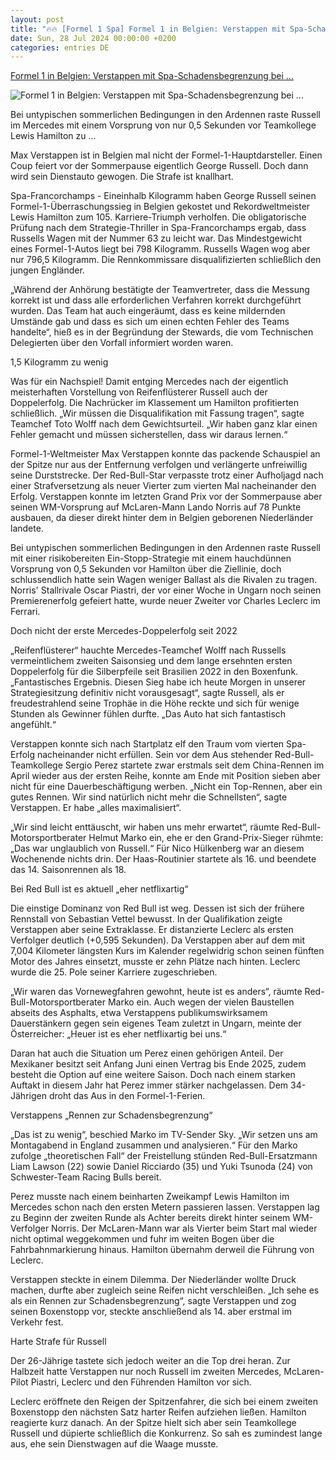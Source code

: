 ```yaml
---
layout: post
title: "🔥🔥 [Formel 1 Spa] Formel 1 in Belgien: Verstappen mit Spa-Schadensbegrenzung bei ..."
date: Sun, 28 Jul 2024 00:00:00 +0200
categories: entries DE
---
```

[Formel 1 in Belgien: Verstappen mit Spa-Schadensbegrenzung bei ...](https://www.mz.de/sport/sportmix/verstappen-mit-spa-schadensbegrenzung-bei-russell-sieg-3889186)

![Formel 1 in Belgien: Verstappen mit Spa-Schadensbegrenzung bei ...](https://www.mz.de/static/favicons/mz-apple-icon-57x57.png)

Bei untypischen sommerlichen Bedingungen in den Ardennen raste Russell im Mercedes mit einem Vorsprung von nur 0,5 Sekunden vor Teamkollege Lewis Hamilton zu ...

Max Verstappen ist in Belgien mal nicht der Formel-1-Hauptdarsteller. Einen Coup feiert vor der Sommerpause eigentlich George Russell. Doch dann wird sein Dienstauto gewogen. Die Strafe ist knallhart.

Spa-Francorchamps - Eineinhalb Kilogramm haben George Russell seinen Formel-1-Überraschungssieg in Belgien gekostet und Rekordweltmeister Lewis Hamilton zum 105. Karriere-Triumph verholfen. Die obligatorische Prüfung nach dem Strategie-Thriller in Spa-Francorchamps ergab, dass Russells Wagen mit der Nummer 63 zu leicht war. Das Mindestgewicht eines Formel-1-Autos liegt bei 798 Kilogramm. Russells Wagen wog aber nur 796,5 Kilogramm. Die Rennkommissare disqualifizierten schließlich den jungen Engländer.

„Während der Anhörung bestätigte der Teamvertreter, dass die Messung korrekt ist und dass alle erforderlichen Verfahren korrekt durchgeführt wurden. Das Team hat auch eingeräumt, dass es keine mildernden Umstände gab und dass es sich um einen echten Fehler des Teams handelte“, hieß es in der Begründung der Stewards, die vom Technischen Delegierten über den Vorfall informiert worden waren.

1,5 Kilogramm zu wenig

Was für ein Nachspiel! Damit entging Mercedes nach der eigentlich meisterhaften Vorstellung von Reifenflüsterer Russell auch der Doppelerfolg. Die Nachrücker im Klassement um Hamilton profitierten schließlich. „Wir müssen die Disqualifikation mit Fassung tragen“, sagte Teamchef Toto Wolff nach dem Gewichtsurteil. „Wir haben ganz klar einen Fehler gemacht und müssen sicherstellen, dass wir daraus lernen.“

Formel-1-Weltmeister Max Verstappen konnte das packende Schauspiel an der Spitze nur aus der Entfernung verfolgen und verlängerte unfreiwillig seine Durststrecke. Der Red-Bull-Star verpasste trotz einer Aufholjagd nach einer Strafversetzung als neuer Vierter zum vierten Mal nacheinander den Erfolg. Verstappen konnte im letzten Grand Prix vor der Sommerpause aber seinen WM-Vorsprung auf McLaren-Mann Lando Norris auf 78 Punkte ausbauen, da dieser direkt hinter dem in Belgien geborenen Niederländer landete.

Bei untypischen sommerlichen Bedingungen in den Ardennen raste Russell mit einer risikobereiten Ein-Stopp-Strategie mit einem hauchdünnen Vorsprung von 0,5 Sekunden vor Hamilton über die Ziellinie, doch schlussendlich hatte sein Wagen weniger Ballast als die Rivalen zu tragen. Norris' Stallrivale Oscar Piastri, der vor einer Woche in Ungarn noch seinen Premierenerfolg gefeiert hatte, wurde neuer Zweiter vor Charles Leclerc im Ferrari.

Doch nicht der erste Mercedes-Doppelerfolg seit 2022

„Reifenflüsterer“ hauchte Mercedes-Teamchef Wolff nach Russells vermeintlichem zweiten Saisonsieg und dem lange ersehnten ersten Doppelerfolg für die Silberpfeile seit Brasilien 2022 in den Boxenfunk. „Fantastisches Ergebnis. Diesen Sieg habe ich heute Morgen in unserer Strategiesitzung definitiv nicht vorausgesagt“, sagte Russell, als er freudestrahlend seine Trophäe in die Höhe reckte und sich für wenige Stunden als Gewinner fühlen durfte. „Das Auto hat sich fantastisch angefühlt.“

Verstappen konnte sich nach Startplatz elf den Traum vom vierten Spa-Erfolg nacheinander nicht erfüllen. Sein vor dem Aus stehender Red-Bull-Teamkollege Sergio Perez startete zwar erstmals seit dem China-Rennen im April wieder aus der ersten Reihe, konnte am Ende mit Position sieben aber nicht für eine Dauerbeschäftigung werben. „Nicht ein Top-Rennen, aber ein gutes Rennen. Wir sind natürlich nicht mehr die Schnellsten“, sagte Verstappen. Er habe „alles maximalisiert“.

„Wir sind leicht enttäuscht, wir haben uns mehr erwartet“, räumte Red-Bull-Motorsportberater Helmut Marko ein, ehe er den Grand-Prix-Sieger rühmte: „Das war unglaublich von Russell.“ Für Nico Hülkenberg war an diesem Wochenende nichts drin. Der Haas-Routinier startete als 16. und beendete das 14. Saisonrennen als 18.

Bei Red Bull ist es aktuell „eher netflixartig“

Die einstige Dominanz von Red Bull ist weg. Dessen ist sich der frühere Rennstall von Sebastian Vettel bewusst. In der Qualifikation zeigte Verstappen aber seine Extraklasse. Er distanzierte Leclerc als ersten Verfolger deutlich (+0,595 Sekunden). Da Verstappen aber auf dem mit 7,004 Kilometer längsten Kurs im Kalender regelwidrig schon seinen fünften Motor des Jahres einsetzt, musste er zehn Plätze nach hinten. Leclerc wurde die 25. Pole seiner Karriere zugeschrieben.

„Wir waren das Vornewegfahren gewohnt, heute ist es anders“, räumte Red-Bull-Motorsportberater Marko ein. Auch wegen der vielen Baustellen abseits des Asphalts, etwa Verstappens publikumswirksamem Dauerstänkern gegen sein eigenes Team zuletzt in Ungarn, meinte der Österreicher: „Heuer ist es eher netflixartig bei uns.“

Daran hat auch die Situation um Perez einen gehörigen Anteil. Der Mexikaner besitzt seit Anfang Juni einen Vertrag bis Ende 2025, zudem besteht die Option auf eine weitere Saison. Doch nach einem starken Auftakt in diesem Jahr hat Perez immer stärker nachgelassen. Dem 34-Jährigen droht das Aus in den Formel-1-Ferien.

Verstappens „Rennen zur Schadensbegrenzung“

„Das ist zu wenig“, beschied Marko im TV-Sender Sky. „Wir setzen uns am Montagabend in England zusammen und analysieren.“ Für den Marko zufolge „theoretischen Fall“ der Freistellung stünden Red-Bull-Ersatzmann Liam Lawson (22) sowie Daniel Ricciardo (35) und Yuki Tsunoda (24) von Schwester-Team Racing Bulls bereit.

Perez musste nach einem beinharten Zweikampf Lewis Hamilton im Mercedes schon nach den ersten Metern passieren lassen. Verstappen lag zu Beginn der zweiten Runde als Achter bereits direkt hinter seinem WM-Verfolger Norris. Der McLaren-Mann war als Vierter beim Start mal wieder nicht optimal weggekommen und fuhr im weiten Bogen über die Fahrbahnmarkierung hinaus. Hamilton übernahm derweil die Führung von Leclerc.

Verstappen steckte in einem Dilemma. Der Niederländer wollte Druck machen, durfte aber zugleich seine Reifen nicht verschleißen. „Ich sehe es als ein Rennen zur Schadensbegrenzung“, sagte Verstappen und zog seinen Boxenstopp vor, steckte anschließend als 14. aber erstmal im Verkehr fest.

Harte Strafe für Russell

Der 26-Jährige tastete sich jedoch weiter an die Top drei heran. Zur Halbzeit hatte Verstappen nur noch Russell im zweiten Mercedes, McLaren-Pilot Piastri, Leclerc und den Führenden Hamilton vor sich.

Leclerc eröffnete den Reigen der Spitzenfahrer, die sich bei einem zweiten Boxenstopp den nächsten Satz harter Reifen aufziehen ließen. Hamilton reagierte kurz danach. An der Spitze hielt sich aber sein Teamkollege Russell und düpierte schließlich die Konkurrenz. So sah es zumindest lange aus, ehe sein Dienstwagen auf die Waage musste.

